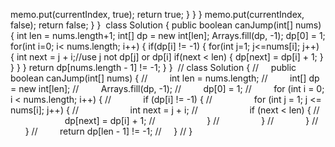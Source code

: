 memo.put(currentIndex, true);
return true;
}
}
}
memo.put(currentIndex, false);
return false;
}
}
​
class Solution {
public boolean canJump(int[] nums) {
int len = nums.length+1;
int[] dp = new int[len];
Arrays.fill(dp, -1);
dp[0] = 1;
for(int i=0; i< nums.length; i++) {
if(dp[i] != -1) {
for(int j=1; j<=nums[i]; j++) {
int next = j + i;//use j not dp[j] or dp[i]
if(next < len) {
dp[next] =  dp[i] + 1;
}
}
}
}
return dp[nums.length - 1] != -1;
}
}
​
// class Solution {
//     public boolean canJump(int[] nums) {
//         int len = nums.length;
//         int[] dp = new int[len];
//         Arrays.fill(dp, -1);
//         dp[0] = 1;
//         for (int i = 0; i < nums.length; i++) {
//             if (dp[i] != -1) {
//                 for (int j = 1; j <= nums[i]; j++) {
//                     int next = j + i;
//                     if (next < len) {
//                         dp[next] = dp[i] + 1;
//                     }
//                 }
//             }
//         }
//         return dp[len - 1] != -1;
//     }
// }